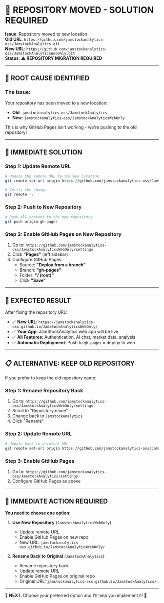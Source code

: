# 🔧 REPOSITORY MOVED - SOLUTION REQUIRED

**Issue**: Repository moved to new location  
**Old URL**: `https://github.com/jamstockanalytics-oss/JamstockAnalytics.git`  
**New URL**: `https://github.com/jamstockanalytics-oss/JamstockAnalyticsWebOnly.git`  
**Status**: ⚠️ **REPOSITORY MIGRATION REQUIRED**

---

## 🚨 **ROOT CAUSE IDENTIFIED**

### **The Issue:**
Your repository has been moved to a new location:
- **Old**: `jamstockanalytics-oss/JamstockAnalytics`
- **New**: `jamstockanalytics-oss/JamstockAnalyticsWebOnly`

This is why GitHub Pages isn't working - we're pushing to the old repository!

---

## 🔧 **IMMEDIATE SOLUTION**

### **Step 1: Update Remote URL**
```bash
# Update the remote URL to the new location
git remote set-url origin https://github.com/jamstockanalytics-oss/JamstockAnalyticsWebOnly.git

# Verify the change
git remote -v
```

### **Step 2: Push to New Repository**
```bash
# Push all content to the new repository
git push origin gh-pages
```

### **Step 3: Enable GitHub Pages on New Repository**
1. Go to: `https://github.com/jamstockanalytics-oss/JamstockAnalyticsWebOnly/settings`
2. Click **"Pages"** (left sidebar)
3. Configure GitHub Pages:
   - Source: **"Deploy from a branch"**
   - Branch: **"gh-pages"**
   - Folder: **"/ (root)"**
   - Click **"Save"**

---

## 🎯 **EXPECTED RESULT**

After fixing the repository URL:
- ✅ **New URL**: `https://jamstockanalytics-oss.github.io/JamstockAnalyticsWebOnly/`
- ✅ **Your App**: JamStockAnalytics web app will be live
- ✅ **All Features**: Authentication, AI chat, market data, analysis
- ✅ **Automatic Deployment**: Push to `gh-pages` = deploy to web

---

## 📋 **ALTERNATIVE: KEEP OLD REPOSITORY**

If you prefer to keep the old repository name:

### **Step 1: Rename Repository Back**
1. Go to: `https://github.com/jamstockanalytics-oss/JamstockAnalyticsWebOnly/settings`
2. Scroll to "Repository name"
3. Change back to `JamstockAnalytics`
4. Click "Rename"

### **Step 2: Update Remote URL**
```bash
# Update back to original URL
git remote set-url origin https://github.com/jamstockanalytics-oss/JamstockAnalytics.git
```

### **Step 3: Enable GitHub Pages**
1. Go to: `https://github.com/jamstockanalytics-oss/JamstockAnalytics/settings`
2. Configure GitHub Pages as above

---

## 🚨 **IMMEDIATE ACTION REQUIRED**

**You need to choose one option:**

1. **Use New Repository** (`JamstockAnalyticsWebOnly`)
   - Update remote URL
   - Enable GitHub Pages on new repo
   - New URL: `jamstockanalytics-oss.github.io/JamstockAnalyticsWebOnly/`

2. **Rename Back to Original** (`JamstockAnalytics`)
   - Rename repository back
   - Update remote URL
   - Enable GitHub Pages on original repo
   - Original URL: `jamstockanalytics-oss.github.io/JamstockAnalytics/`

---

**🎯 NEXT**: Choose your preferred option and I'll help you implement it! 🚀
